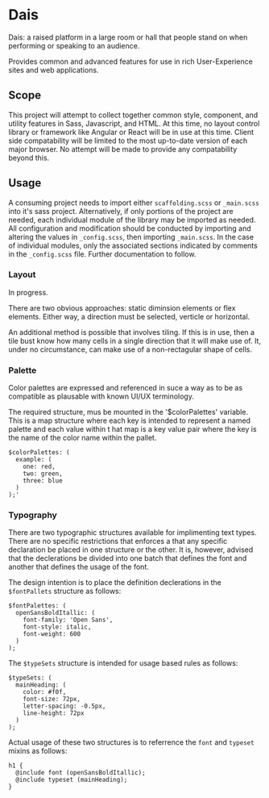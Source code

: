# Dais
Dais: a raised platform in a large room or hall that people stand on when performing or speaking to an audience.

Provides common and advanced features for use in rich User-Experience sites and web applications.

## Scope
This project will attempt to collect together common style, component, and utility features in Sass, Javascript, and HTML.
At this time, no layout control library or framework like Angular or React will be in use at this time. Client side
compatability will be limited to the most up-to-date version of each major browser. No attempt will be made to provide
any compatability beyond this.

## Usage
A consuming project needs to import either `scaffolding.scss` or `_main.scss` into it's sass project.
Alternatively, if only portions of the project are needed, each individual module of the library may be imported as needed.
All configuration and modification should be conducted by importing and altering the values in `_config.scss`, then
importing `_main.scss`. In the case of individual modules, only the associated sections indicated by comments in the
`_config.scss` file. Further documentation to follow.

### Layout
In progress.

There are two obvious approaches: static diminsion elements or flex elements. Either way, a direction must be selected,
verticle or horizontal.

An additional method is possible that involves tiling. If this is in use, then a tile bust know how many cells in a
single direction that it will make use of. It, under no circumstance, can make use of a non-rectagular shape of cells.

### Palette
Color palettes are expressed and referenced in suce a way as to be as compatible as plausable with known UI/UX terminology.

The required structure, mus be mounted in the '$colorPalettes' variable. This is a map structure where each key is
intended to represent a named palette and each value within t hat map is a key value pair where the key is the name of
the color name within the pallet.

```
$colorPalettes: (
  example: (
    one: red,
    two: green,
    three: blue
  )
);'
```

### Typography
There are two typographic structures available for implimenting text types. There are no specific restrictions that
enforces a that any specific declaration be placed in one structure or the other. It is, however, advised that the
declerations be divided into one batch that defines the font and another that defines the usage of the font.

The design intention is to place the definition declerations in the `$fontPallets` structure as follows:
```
$fontPalettes: (
  openSansBoldItallic: (
    font-family: 'Open Sans',
    font-style: italic,
    font-weight: 600
  )
);
```

The `$typeSets` structure is intended for usage based rules as follows:
```
$typeSets: (
  mainHeading: (
    color: #f0f,
    font-size: 72px,
    letter-spacing: -0.5px,
    line-height: 72px
  )
);
```

Actual usage of these two structures is to referrence the `font` and `typeset` mixins as follows:
```
h1 {
  @include font (openSansBoldItallic);
  @include typeset (mainHeading);
}
```
